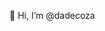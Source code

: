 👋 Hi, I’m @dadecoza

<a rel="me" href="https://oldbytes.space/@dadecoza"></a>

<!---
dadecoza/dadecoza is a ✨ special ✨ repository because its `README.md` (this file) appears on your GitHub profile.
You can click the Preview link to take a look at your changes.
--->
